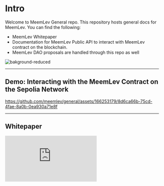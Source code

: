 # Intro
Welcome to MeemLev General repo.
This repository hosts general docs for MeemLev. You can find the following:
- MeemLev Whitepaper
- Documentation for MeemLev Public API to interact with MeemLev contract on the blockchain.
- MeemLev DAO proposals are handled through this repo as well


![bakground-reduced](https://github.com/meemlev/docs/assets/26352726/7224d918-51ac-477d-b385-1ba5f4247c30)

---
## Demo: Interacting with the MeemLev Contract on the Sepolia Network


https://github.com/meemlev/general/assets/166253179/8d6ca66b-75cd-4fae-8a0b-0ea930a71e8f

---
## Whitepaper
![Whitepaper](https://github.com/meemlev/general/blob/main/MeemLev_wp.pdf)

